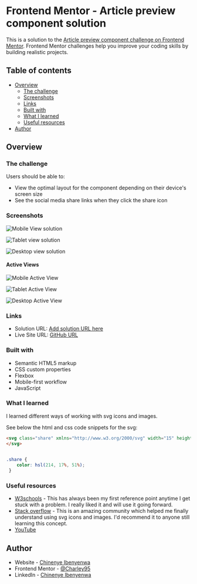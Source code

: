 # Frontend Mentor - Article preview component solution

This is a solution to the [Article preview component challenge on Frontend Mentor](https://www.frontendmentor.io/challenges/article-preview-component-dYBN_pYFT). Frontend Mentor challenges help you improve your coding skills by building realistic projects. 

## Table of contents

- [Overview](#overview)
  - [The challenge](#the-challenge)
  - [Screenshots](#screenshots)
  - [Links](#links)
  - [Built with](#built-with)
  - [What I learned](#what-i-learned)
  - [Useful resources](#useful-resources)
- [Author](#author)


## Overview

### The challenge

Users should be able to:

- View the optimal layout for the component depending on their device's screen size
- See the social media share links when they click the share icon

### Screenshots

![Mobile View solution](./images/Solution-Mobile-view.png)

![Tablet view solution](./images/Solution-Tablet-view.png)

![Desktop view solution](./images/Solution-Desktop-view.png)

#### Active Views

![Mobile Active View](./images/Mobile-active-view.png)

![Tablet Active View](./images/Tablet-active-view.png)

![Desktop Active View](./images/Desktop-active-iew.png)


### Links

- Solution URL: [Add solution URL here](https://your-solution-url.com)
- Live Site URL: [GitHub URL](https://charley95.github.io/article-preview-component/)


### Built with

- Semantic HTML5 markup
- CSS custom properties
- Flexbox
- Mobile-first workflow
- JavaScript


### What I learned

I learned different ways of working with svg icons and images.

See below the html and css code snippets for the svg:

```html
<svg class="share" xmlns="http://www.w3.org/2000/svg" width="15" height="13"><path fill="currentColor" d="M15 6.495L8.766.014V3.88H7.441C3.33 3.88 0 7.039 0 10.936v2.049l.589-.612C2.59 10.294 5.422 9.11 8.39 9.11h.375v3.867L15 6.495z"/>
</svg>
          
```
```css
.share {
    color: hsl(214, 17%, 51%);
 }
```
### Useful resources

- [W3schools](https://www.example.com) - This has always been my first reference point anytime I get stuck with a problem. I really liked it and will use it going forward.
- [Stack overflow](https://www.example.com) - This is an amazing community which helped me finally understand using svg icons and images. I'd recommend it to anyone still learning this concept.
- [YouTube]()


## Author

- Website - [Chinenye Ibenyenwa](https://charley95.github.io/portfolio-repo/)
- Frontend Mentor - [@Charley95](https://www.frontendmentor.io/profile/Charley95)
- LinkedIn - [Chinenye Ibenyenwa](https://www.linkedin.com/in/chinenye-ibenyenwa-9b667a168/)
